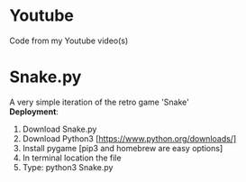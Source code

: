# Youtube
Code from my Youtube video(s)

# Snake.py
A very simple iteration of the retro game 'Snake' <br/>
**Deployment**: 
1) Download Snake.py <br/>
2) Download Python3 [https://www.python.org/downloads/] <br/>
3) Install pygame [pip3 and homebrew are easy options] <br/>
4) In terminal location the file <br/>
5) Type: python3 Snake.py
